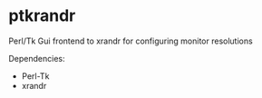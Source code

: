 ptkrandr
========

Perl/Tk Gui frontend to xrandr for configuring monitor resolutions

Dependencies:
 - Perl-Tk
 - xrandr
